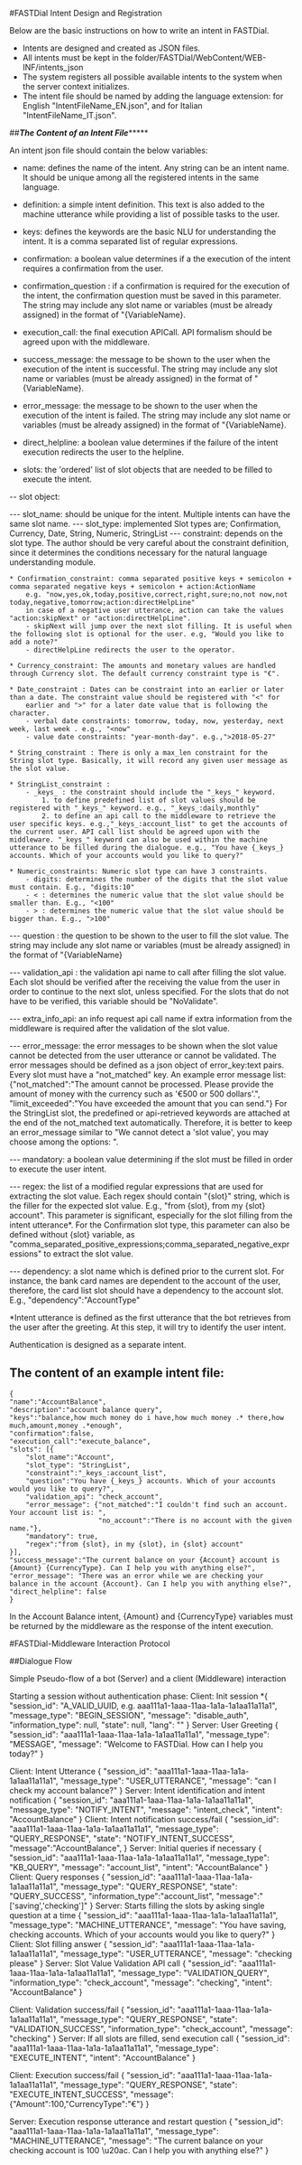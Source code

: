 #FASTDial Intent Design and Registration

Below are the basic instructions on how to write an intent in FASTDial.

- Intents are designed and created as JSON files.
- All intents must be kept in the folder/FASTDial/WebContent/WEB-INF/intents_json
- The system registers all possible available intents to the system when the server context initializes. 
- The intent file should be named by adding the language extension: for English "IntentFileName_EN.json",
and for Italian "IntentFileName_IT.json".

##*************************The Content of an Intent File******************************

An intent json file should contain the below variables:

- name: defines the name of the intent. Any string can be an intent name. It should be unique among all the registered intents in the same language.

- definition: a simple intent definition. This text is also added to the machine utterance while providing a list
of possible tasks to the user.

- keys: defines the keywords are the basic NLU for understanding the intent. It is a comma separated list of regular expressions.

- confirmation: a boolean value determines if a the execution of the intent requires a confirmation from the user.

- confirmation_question : if a confirmation is required for the execution of the intent, the confirmation question must be saved in this parameter. The string may include any slot name or variables (must be already assigned) in the format of "{VariableName}.

- execution_call: the final execution APICall. API formalism should be agreed upon with the middleware.

- success_message: the message to be shown to the user when the execution of the intent is successful. The string may include any slot name or variables (must be already assigned) in the format of "{VariableName}.

- error_message: the message to be shown to the user when the execution of the intent is failed. The string may include any slot name or variables (must be already assigned) in the format of "{VariableName}.

- direct_helpline: a boolean value determines if the failure of the intent execution redirects the user to the helpline.

- slots: the 'ordered' list of slot objects that are needed to be filled to execute the intent.

-- slot object:

--- slot_name: should be unique for the intent. Multiple intents can have the same slot name.
--- slot_type: implemented Slot types are; Confirmation, Currency, Date, String, Numeric, StringList
--- constraint: depends on the slot type. The author should be very careful about the constraint definition, 
	since it determines the conditions necessary for the natural language understanding module.
	
	* Confirmation_constraint: comma separated positive keys + semicolon + comma separated negative keys + semicolon + action:ActionName
		e.g. "now,yes,ok,today,positive,correct,right,sure;no,not now,not today,negative,tomorrow;action:directHelpLine"
		in case of a negative user utterance, action can take the values "action:skipNext" or "action:directHelpLine".
		- skipNext will jump over the next slot filling. It is useful when the following slot is optional for the user. e.g, "Would you like to add a note?"
		- directHelpLine redirects the user to the operator.
		
	* Currency_constraint: The amounts and monetary values are handled through Currency slot. The default currency constraint type is "€".
	 
	* Date_constraint : Dates can be constraint into an earlier or later than a date. The constraint value should be registered with "<" for
		earlier and ">" for a later date value that is following the character. 
		- verbal date constraints: tomorrow, today, now, yesterday, next week, last week . e.g., "<now"
		- value date constraints: "year-month-day". e.g.,">2018-05-27"
		
	* String_constraint : There is only a max_len constraint for the String slot type. Basically, it will record any given user message as the slot value. 
	
	* StringList_constraint : 
		- _keys_ : the constraint should include the "_keys_" keyword.
			1. to define predefined list of slot values should be registered with "_keys_" keyword. e.g., "_keys_:daily,monthly"
			2. to define an api call to the middleware to retrieve the user specific keys. e.g.,"_keys_:account_list" to get the accounts of the current user. API call list should be agreed upon with the middleware. "_keys_" keyword can also be used within the machine utterance to be filled during the dialogue. e.g., "You have {_keys_} accounts. Which of your accounts would you like to query?"
	
	* Numeric_constraints: Numeric slot type can have 3 constraints.
		- digits: determines the number of the digits that the slot value must contain. E.g., "digits:10"
		- < : determines the numeric value that the slot value should be smaller than. E.g., "<100"
		- > : determines the numeric value that the slot value should be bigger than. E.g., ">100"		

--- question : the question to be shown to the user to fill the slot value. The string may include any slot name or variables (must be already assigned) in the format of "{VariableName}

--- validation_api : the validation api name to call after filling the slot value. Each slot should be verified after the receiving the value from the user in order to continue to the next slot, unless specified. For the slots that do not have to be verified, this variable should be "NoValidate".

--- extra_info_api: an info request api call name if extra information from the middleware is required after the validation of the slot value.

--- error_message: the error messages to be shown when the slot value cannot be detected from the user utterance or cannot be validated. The error messages should be defined as a json object of error_key:text pairs. Every slot must have a "not_matched" key. An example error message list:
	{"not_matched":"The amount cannot be processed. Please provide the amount of money with the currency such as '€500 or 500 dollars'.",
				"limit_exceeded":"You have exceeded the amount that you can send."}
For the StringList slot, the predefined or api-retrieved keywords are attached at the end of the not_matched text automatically. Therefore, it is better to keep an error_message similar to "We cannot detect a 'slot value', you may choose among the options: ".
	
--- mandatory: a boolean value determining if the slot must be filled in order to execute the user intent.

--- regex: the list of a modified regular expressions that are used for extracting the slot value. Each regex should contain "{slot}" string, which is the filler for the expected slot value. E.g., "from {slot}, from my {slot} account". This parameter is significant, especially for the slot filling from the intent utterance*. For the Confirmation slot type, this parameter can also be defined without {slot} variable, as "comma_separated_positive_expressions;comma_separated_negative_expressions" to extract the slot value.
	
--- dependency: a slot name which is defined prior to the current slot. For instance, the bank card names are dependent to the account of the user, therefore, the card list slot should have a dependency to the account slot. E.g., "dependency":"AccountType"

*Intent utterance is defined as the first utterance that the bot retrieves from the user after the greeting. At this step, it will try to identify the user intent.

Authentication is designed as a separate intent.

The content of an example intent file:
--------------------------------------
	{
	"name":"AccountBalance",
	"description":"account balance query",
	"keys":"balance,how much money do i have,how much money .* there,how much,amount,money .*enough",
	"confirmation":false,
	"execution_call":"execute_balance",
	"slots": [{
		"slot_name":"Account",
		"slot_type": "StringList",
		"constraint":"_keys_:account_list",
		"question":"You have {_keys_} accounts. Which of your accounts would you like to query?",
		"validation_api": "check_account",
		"error_message": {"not_matched":"I couldn't find such an account. Your account list is: ",
						  "no_account":"There is no account with the given name."},
		"mandatory": true,
		"regex":"from {slot}, in my {slot}, in {slot} account"
	}],
	"success_message":"The current balance on your {Account} account is {Amount} {CurrencyType}. Can I help you with anything else?",
	"error_message": "There was an error while we are checking your balance in the account {Account}. Can I help you with anything else?",
	"direct_helpline": false
	}

In the Account Balance intent, {Amount} and {CurrencyType} variables must be returned by the middleware as the response of the intent execution.


#FASTDial-Middleware Interaction Protocol

##Dialogue Flow

Simple Pseudo-flow of a bot (Server) and a client (Middleware) interaction

Starting a session without authentication phase:
Client: Init session
	*{
    	"session_id": "A_VALID_UUID, e.g. aaa111a1-1aaa-11aa-1a1a-1a1aa11a11a1",
    "message_type": "BEGIN_SESSION",
    "message": "disable_auth",
    "information_type": null,
    "state": null,
    "lang": ""
	}
Server: User Greeting
{
    "session_id": "aaa111a1-1aaa-11aa-1a1a-1a1aa11a11a1",
    "message_type": "MESSAGE",
    "message": "Welcome to FASTDial. How can I help you today?"
}

Client: Intent Utterance
{
    "session_id": "aaa111a1-1aaa-11aa-1a1a-1a1aa11a11a1",
    "message_type": "USER_UTTERANCE",
    "message": "can I check my account balance?"
}
Server: Intent identification and intent notification
{
    "session_id": "aaa111a1-1aaa-11aa-1a1a-1a1aa11a11a1",
    "message_type": "NOTIFY_INTENT",
    "message": "intent_check",
    "intent": "AccountBalance"
}
Client: Intent notification success/fail
{
    "session_id": "aaa111a1-1aaa-11aa-1a1a-1a1aa11a11a1",
    "message_type": "QUERY_RESPONSE",
    "state": "NOTIFY_INTENT_SUCCESS",
    "message":"AccountBalance",
}
Server: Initial queries if necessary
{
    "session_id": "aaa111a1-1aaa-11aa-1a1a-1a1aa11a11a1",
    "message_type": "KB_QUERY",
    "message": "account_list",
    "intent": "AccountBalance"
}
Client: Query responses
{
    "session_id": "aaa111a1-1aaa-11aa-1a1a-1a1aa11a11a1",
    "message_type": "QUERY_RESPONSE",
    "state": "QUERY_SUCCESS",
    "information_type":"account_list",
    "message":"['saving','checking']"
}
Server: Starts filling the slots by asking single question at a time
{
    "session_id": "aaa111a1-1aaa-11aa-1a1a-1a1aa11a11a1",
    "message_type": "MACHINE_UTTERANCE",
    "message": "You have saving, checking accounts. Which of your accounts would you like to query?"
}
Client: Slot filling answer
{
    "session_id": "aaa111a1-1aaa-11aa-1a1a-1a1aa11a11a1",
    "message_type": "USER_UTTERANCE",
    "message": "checking please"
}
Server: Slot Value Validation API call
{
    "session_id": "aaa111a1-1aaa-11aa-1a1a-1a1aa11a11a1",
    "message_type": "VALIDATION_QUERY",
    "information_type": "check_account",
    "message": "checking",
    "intent": "AccountBalance"
}

Client: Validation success/fail
{
    "session_id": "aaa111a1-1aaa-11aa-1a1a-1a1aa11a11a1",
    "message_type": "QUERY_RESPONSE",
    "state": "VALIDATION_SUCCESS",
    "information_type": "check_account",
    "message": "checking"
}
Server: If all slots are filled, send execution call
{
    "session_id": "aaa111a1-1aaa-11aa-1a1a-1a1aa11a11a1",
    "message_type": "EXECUTE_INTENT",
    "intent": "AccountBalance"
}

Client: Execution success/fail
{
    "session_id": "aaa111a1-1aaa-11aa-1a1a-1a1aa11a11a1",
    "message_type": "QUERY_RESPONSE",
    "state": "EXECUTE_INTENT_SUCCESS",
    "message": {"Amount":100,"CurrencyType":"€"}
}

Server: Execution response utterance and restart question
{
    "session_id": "aaa111a1-1aaa-11aa-1a1a-1a1aa11a11a1",
    "message_type": "MACHINE_UTTERANCE",
    "message": "The current balance on your checking account is 100 \\u20ac. Can I help you with anything else?"
}


